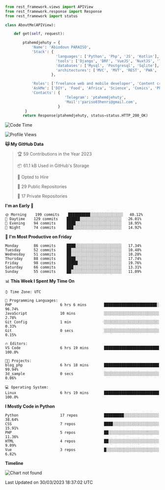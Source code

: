 ###
```python
from rest_framework.views import APIView
from rest_framework.response import Response
from rest_framework import status

class AboutMe(APIView):

    def get(self, request):

        ptahemdjehuty = {
            'Name': 'Abiodoun PARAISO',
            'Stack': {
                       'languages': ['Python', 'Php', 'JS', 'Kotlin'],
                       'tools': ['Django', 'DRF', 'VueJS', 'NuxtJS', 'Threejs' 'React', 'Kotlin', 'Electron'],
                       'databases': ['Mysql', 'Postgresql', 'Sqlite'],
                       'architectures': ['MVC', 'MVT', 'REST', 'PWA', 'SPA', 'MicroServices']
                     },

            'Roles': ['freelance web and mobile developer', 'Content creator', 'Teacher', 'Mentor'],
            'AskMe': ['DIY', 'Food', 'Africa', 'Science', 'Comics', 'Photography', 'Tech', 'Programming'],
            'Contacts': {
                           'Telegram': 'ptahemdjehuty',
                           'Mail':'pariso03henri@gmail.com',
                        }
         }
        return Response(ptahemdjehuty, status=status.HTTP_200_OK)

```                    

<!--START_SECTION:waka-->
![Code Time](http://img.shields.io/badge/Code%20Time-500%20hrs%2050%20mins-blue)

![Profile Views](http://img.shields.io/badge/Profile%20Views-24-blue)

**🐱 My GitHub Data** 

> 🏆 59 Contributions in the Year 2023
 > 
> 📦 61.1 kB Used in GitHub's Storage 
 > 
> 💼 Opted to Hire
 > 
> 📜 29 Public Repositories 
 > 
> 🔑 17 Private Repositories  
 > 
**I'm an Early 🐤** 

```text
🌞 Morning    199 commits    ██████████░░░░░░░░░░░░░░░   40.12% 
🌆 Daytime    129 commits    ██████░░░░░░░░░░░░░░░░░░░   26.01% 
🌃 Evening    94 commits     ████░░░░░░░░░░░░░░░░░░░░░   18.95% 
🌙 Night      74 commits     ███░░░░░░░░░░░░░░░░░░░░░░   14.92%

```
📅 **I'm Most Productive on Friday** 

```text
Monday       86 commits     ████░░░░░░░░░░░░░░░░░░░░░   17.34% 
Tuesday      52 commits     ██░░░░░░░░░░░░░░░░░░░░░░░   10.48% 
Wednesday    51 commits     ██░░░░░░░░░░░░░░░░░░░░░░░   10.28% 
Thursday     88 commits     ████░░░░░░░░░░░░░░░░░░░░░   17.74% 
Friday       98 commits     █████░░░░░░░░░░░░░░░░░░░░   19.76% 
Saturday     66 commits     ███░░░░░░░░░░░░░░░░░░░░░░   13.31% 
Sunday       55 commits     ██░░░░░░░░░░░░░░░░░░░░░░░   11.09%

```


📊 **This Week I Spent My Time On** 

```text
⌚︎ Time Zone: UTC

💬 Programming Languages: 
PHP                      6 hrs 6 mins        ████████████████████████░   96.74% 
JavaScript               10 mins             ░░░░░░░░░░░░░░░░░░░░░░░░░   2.78% 
Git Config               1 min               ░░░░░░░░░░░░░░░░░░░░░░░░░   0.33% 
Git                      0 secs              ░░░░░░░░░░░░░░░░░░░░░░░░░   0.15%

🔥 Editors: 
VS Code                  6 hrs 19 mins       █████████████████████████   100.0%

🐱‍💻 Projects: 
blog_php                 6 hrs 18 mins       █████████████████████████   99.94% 
3d_sample                0 secs              ░░░░░░░░░░░░░░░░░░░░░░░░░   0.06%

💻 Operating System: 
Linux                    6 hrs 19 mins       █████████████████████████   100.0%

```

**I Mostly Code in Python** 

```text
Python                   17 repos            █████████░░░░░░░░░░░░░░░░   38.64% 
CSS                      7 repos             ████░░░░░░░░░░░░░░░░░░░░░   15.91% 
PHP                      5 repos             ██░░░░░░░░░░░░░░░░░░░░░░░   11.36% 
HTML                     4 repos             ██░░░░░░░░░░░░░░░░░░░░░░░   9.09% 
Vue                      3 repos             █░░░░░░░░░░░░░░░░░░░░░░░░   6.82%

```


**Timeline**

![Chart not found](https://raw.githubusercontent.com/ptahemdjehuty/ptahemdjehuty/main/charts/bar_graph.png) 


 Last Updated on 30/03/2023 18:37:02 UTC
<!--END_SECTION:waka-->
